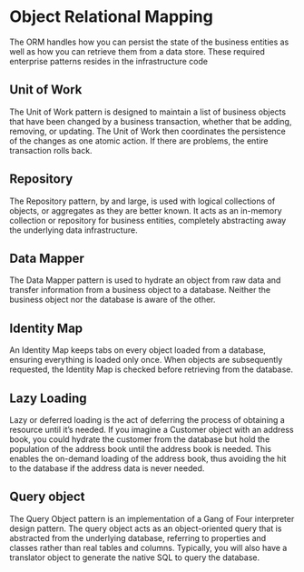 # Object Relational Mapping

The ORM handles how you can persist the state of the business entities as well as how you can retrieve them from a data store. 
These required enterprise patterns 
resides in the infrastructure code

## Unit of Work 
The Unit of Work pattern is designed to maintain a list of business objects that have been changed by a business transaction, whether that be adding, removing, or updating. The Unit of Work then coordinates the persistence of the changes as one atomic action. If there are problems, the entire transaction rolls back.
## Repository
The Repository pattern, by and large, is used with logical collections of objects, or aggregates as they are better known. It acts as an in-memory collection or repository for business entities, completely abstracting away the underlying data infrastructure.
## Data Mapper 
The Data Mapper pattern is used to hydrate an object from raw data and transfer information from a business object to a database. Neither the business object nor the database is aware of the other.
## Identity Map 
An Identity Map keeps tabs on every object loaded from a database, ensuring everything is loaded only once. When objects are subsequently requested, the Identity Map is checked before retrieving from the database.
## Lazy Loading 
Lazy or deferred loading is the act of deferring the process of obtaining a resource until it’s needed. If you imagine a Customer object with an address book, you could hydrate the customer from the database but hold the population of the address book until the address book is needed. This enables the on-demand loading of the address book, thus avoiding the hit to the database if the address data is never needed.
## Query object 
The Query Object pattern is an implementation of a Gang of Four interpreter design pattern. The query object acts as an object-oriented query that is abstracted from the underlying database, referring to properties and classes rather than real tables and columns. Typically, you will also have a translator object to generate the native SQL to query the database.

